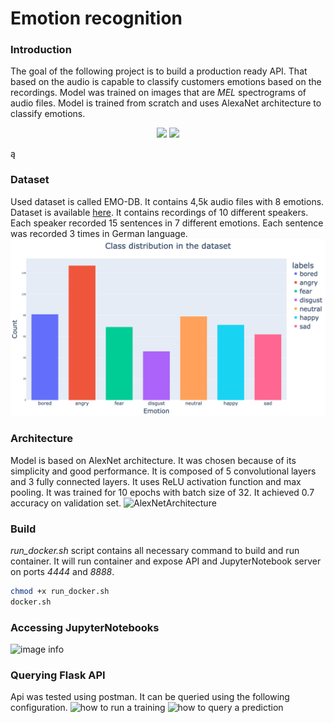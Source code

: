 # Emotion recognition
### Introduction 
The goal of the following project is to build a production ready API. That based on the audio is capable to classify customers emotions based on the recordings. Model was trained on images that are *MEL* spectrograms of audio files. Model is trained from scratch and uses AlexaNet architecture to classify emotions.

<p align="center">
  <img width="267" src="https://t3.ftcdn.net/jpg/03/62/51/30/240_F_362513016_tKjuA71sDPPSwbJGFKMWpNN4fLCGffZP.jpg">
  <img width="267" src="https://t4.ftcdn.net/jpg/02/05/12/91/240_F_205129152_e5aBnf3Nyegz77U42HdVYOiautetG9wl.jpg">
</p>
ą

### Dataset
Used dataset is called EMO-DB. It contains 4,5k audio files with 8 emotions. Dataset is available [here](https://www.emodb.bilderbar.info/download/). It contains recordings of 10 different speakers. Each speaker recorded 15 sentences in 7 different emotions. Each sentence was recorded 3 times in German language.
![image info](./documentation/dataset_summary.png)

### Architecture
Model is based on AlexNet architecture. It was chosen because of its simplicity and good performance. It is composed of 5 convolutional layers and 3 fully connected layers. It uses ReLU activation function and max pooling. It was trained for 10 epochs with batch size of 32. It achieved 0.7 accuracy on validation set.
![AlexNetArchitecture](https://www.saagie.com/wp-content/uploads/2017/11/Capture-de%CC%81cran-2020-08-21-a%CC%80-15.34.12.png)


### Build 
*run_docker.sh* script contains all necessary command to build and run container.
It will run container and expose API and JupyterNotebook server on ports *4444* and *8888*.

 ```sh
 chmod +x run_docker.sh
 docker.sh
 ```

### Accessing JupyterNotebooks 
![image info](./documentation/jupyter.png)
### Querying Flask API 
Api was tested using postman. It can be queried using the following configuration.
![how to run a training](./documentation/api_train.png)
![how to query a prediction](./documentation/api_predict.png)
